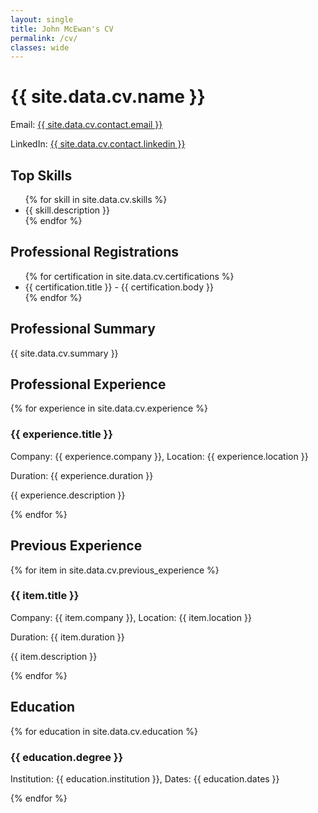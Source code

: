 ```yaml
---
layout: single
title: John McEwan's CV
permalink: /cv/
classes: wide
---
```


<div class="cv-container">

<h1>{{ site.data.cv.name }}</h1>

<div class="contact-info">
  <p>Email: <a href="mailto:{{ site.data.cv.contact.email }}">{{ site.data.cv.contact.email }}</a></p>
  <p>LinkedIn: <a href="{{ site.data.cv.contact.linkedin }}">{{ site.data.cv.contact.linkedin }}</a></p>
</div>

<h2>Top Skills</h2>
<ul>
{% for skill in site.data.cv.skills %}
  <li>{{ skill.description }}</li>
{% endfor %}
</ul>

<h2>Professional Registrations</h2>
<ul>
{% for certification in site.data.cv.certifications %}
  <li>{{ certification.title }} - {{ certification.body }}</li>
{% endfor %}
</ul>

<h2>Professional Summary</h2>
<p>{{ site.data.cv.summary }}</p>

<h2>Professional Experience</h2>
{% for experience in site.data.cv.experience %}
  <div class="experience">
    <h3>{{ experience.title }}</h3>
    <p>Company: {{ experience.company }}, Location: {{ experience.location }}</p>
    <p>Duration: {{ experience.duration }}</p>
    <p>{{ experience.description }}</p>
  </div>
{% endfor %}

<h2>Previous Experience</h2>
{% for item in site.data.cv.previous_experience %}
  <div class="previous-experience">
    <h3>{{ item.title }}</h3>
    <p>Company: {{ item.company }}, Location: {{ item.location }}</p>
    <p>Duration: {{ item.duration }}</p>
    <p>{{ item.description }}</p>
  </div>
{% endfor %}

<h2>Education</h2>
{% for education in site.data.cv.education %}
  <div class="education">
    <h3>{{ education.degree }}</h3>
    <p>Institution: {{ education.institution }}, Dates: {{ education.dates }}</p>
  </div>
{% endfor %}



</div>
